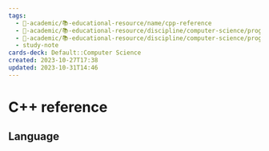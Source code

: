 ```yaml
---
tags:
  - 🔴-academic/📚-educational-resource/name/cpp-reference
  - 🔴-academic/📚-educational-resource/discipline/computer-science/programming-language/cpp
  - 🔴-academic/📚-educational-resource/discipline/computer-science/programming-language/c
  - study-note
cards-deck: Default::Computer Science
created: 2023-10-27T17:38
updated: 2023-10-31T14:46
---
```


# C++ reference

## Language



